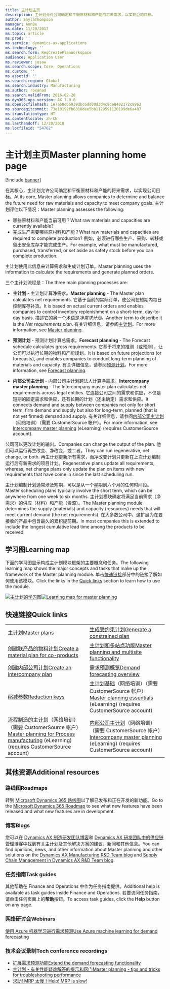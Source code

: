 ```yaml
---
title: 主计划主页
description: 主计划允许公司确定和平衡原材料和产能的将来需求，以实现公司目标。
author: ShylaThompson
manager: AnnBe
ms.date: 11/20/2017
ms.topic: article
ms.prod: ''
ms.service: dynamics-ax-applications
ms.technology: ''
ms.search.form: ReqCreatePlanWorkspace
audience: Application User
ms.reviewer: josaw
ms.search.scope: Core, Operations
ms.custom: ''
ms.assetid: ''
ms.search.region: Global
ms.search.industry: Manufacturing
ms.author: roxanad
ms.search.validFrom: 2016-02-28
ms.dyn365.ops.version: AX 7.0.0
ms.openlocfilehash: 1e7ab8d66939dbc6dd00d3d4c8de8402172c8962
ms.sourcegitcommit: 73e10192fb6318dee5bb1129591120199de6a487
ms.translationtype: HT
ms.contentlocale: zh-CN
ms.lasthandoff: 12/20/2018
ms.locfileid: "54762"
---
```

# <a name="master-planning-home-page"></a><span data-ttu-id="aa0a8-103">主计划主页</span><span class="sxs-lookup"><span data-stu-id="aa0a8-103">Master planning home page</span></span>

[!include [banner](../includes/banner.md)]

<span data-ttu-id="aa0a8-104">在其核心，主计划允许公司确定和平衡原材料和产能的将来需求，以实现公司目标。</span><span class="sxs-lookup"><span data-stu-id="aa0a8-104">At its core, Master planning allows companies to determine and balance the future need for raw materials and capacity to meet company goals.</span></span> <span data-ttu-id="aa0a8-105">主计划评估以下情况：</span><span class="sxs-lookup"><span data-stu-id="aa0a8-105">Master planning assesses the following:</span></span> 

-  <span data-ttu-id="aa0a8-106">哪些原材料和产能当前可用？</span><span class="sxs-lookup"><span data-stu-id="aa0a8-106">What raw materials and capacities are currently available?</span></span> 
-  <span data-ttu-id="aa0a8-107">完成生产需要哪些原材料和产能？</span><span class="sxs-lookup"><span data-stu-id="aa0a8-107">What raw materials and capacities are required to complete production?</span></span> <span data-ttu-id="aa0a8-108">例如，必须进行哪些生产、采购、转移或留出安全库存才能完成生产。</span><span class="sxs-lookup"><span data-stu-id="aa0a8-108">For example, what must be manufactured, purchased, transferred, or set aside as safety stock before you can complete production.</span></span>

<span data-ttu-id="aa0a8-109">主计划使用此信息来计算需求和生成计划订单。</span><span class="sxs-lookup"><span data-stu-id="aa0a8-109">Master planning uses the information to calculate the requirements and generate planned orders.</span></span>

<span data-ttu-id="aa0a8-110">三个主计划流程是：</span><span class="sxs-lookup"><span data-stu-id="aa0a8-110">The three main planning processes are:</span></span>

-  <span data-ttu-id="aa0a8-111">**主计划** - 主计划计算净需求。</span><span class="sxs-lookup"><span data-stu-id="aa0a8-111">**Master planning** - The Master plan calculates net requirements.</span></span> <span data-ttu-id="aa0a8-112">它基于当前的实际订单，使公司在短期内每日控制库存补货。</span><span class="sxs-lookup"><span data-stu-id="aa0a8-112">It is based on actual current orders and enables companies to control inventory replenishment on a short-term, day-to-day basis.</span></span> <span data-ttu-id="aa0a8-113">描述它的另一个术语是*净需求计划*。</span><span class="sxs-lookup"><span data-stu-id="aa0a8-113">Another term to describe it is the *Net requirements plan*.</span></span> <span data-ttu-id="aa0a8-114">有关详细信息，请参阅[主计划](master-plans.md)。</span><span class="sxs-lookup"><span data-stu-id="aa0a8-114">For more information, see [Master planning](master-plans.md).</span></span> 

-  <span data-ttu-id="aa0a8-115">**预测计划** - 预测计划计算总需求。</span><span class="sxs-lookup"><span data-stu-id="aa0a8-115">**Forecast planning** - The Forecast schedule calculates gross requirements.</span></span> <span data-ttu-id="aa0a8-116">它基于将来的推测（或预测），让公司可以执行长期的物料和产能规划。</span><span class="sxs-lookup"><span data-stu-id="aa0a8-116">It is based on future projections (or forecasts), and enables companies to conduct long-term planning of materials and capacity.</span></span> <span data-ttu-id="aa0a8-117">有关详细信息，请参阅[预测计划](introduction-demand-forecasting.md)。</span><span class="sxs-lookup"><span data-stu-id="aa0a8-117">For more information, see [Forecast planning](introduction-demand-forecasting.md).</span></span> 

-  <span data-ttu-id="aa0a8-118">**内部公司主计划** - 内部公司主计划跨法人计算净需求。</span><span class="sxs-lookup"><span data-stu-id="aa0a8-118">**Intercompany master planning** - The Intercompany master plan calculates net requirements across legal entities.</span></span> <span data-ttu-id="aa0a8-119">它连接公司之间的需求和供应，不仅是短期的固定需求和供应，还有长期的计划（还未确定）需求和供应。</span><span class="sxs-lookup"><span data-stu-id="aa0a8-119">It connects demand and supply between companies not only for short term, firm demand and supply but also for long-term, planned (that is not yet firmed) demand and supply.</span></span> <span data-ttu-id="aa0a8-120">有关详细信息，请参阅[内部公司主计划](https://mbspartner.microsoft.com/AX/CourseOverview/1276)（网络培训）（需要 CustomerSource 帐户）。</span><span class="sxs-lookup"><span data-stu-id="aa0a8-120">For more information, see [Intercompany master planning](https://mbspartner.microsoft.com/AX/CourseOverview/1276)  (eLearning) (requires CustomerSource account).</span></span> 

<span data-ttu-id="aa0a8-121">公司可以更改计划的输出。</span><span class="sxs-lookup"><span data-stu-id="aa0a8-121">Companies can change the output of the plan.</span></span> <span data-ttu-id="aa0a8-122">他们可以运行再生改变、净改变，或二者。</span><span class="sxs-lookup"><span data-stu-id="aa0a8-122">They can run regenerative, net change, or both.</span></span> <span data-ttu-id="aa0a8-123">再生计划更新所有需求，而净改变计划只更新在上次计划编制运行后有新需求的项目计划。</span><span class="sxs-lookup"><span data-stu-id="aa0a8-123">Regenerative plans update all requirements, whereas, net change plans only update the plan on items with new requirements that have come in since the last scheduling run.</span></span>

<span data-ttu-id="aa0a8-124">主计划编制计划通常涉及短期，可以是从一个星期到六个月的任何时间段。</span><span class="sxs-lookup"><span data-stu-id="aa0a8-124">Master scheduling plans typically involve the short term, which can be anywhere from one week to six months.</span></span> <span data-ttu-id="aa0a8-125">主计划模块确定将满足当前需求（净需求）的供应（材料）和产能（资源）。</span><span class="sxs-lookup"><span data-stu-id="aa0a8-125">The Master planning module determines the supply (materials) and capacity (resources) needs that will meet current demand (the net requirements).</span></span> <span data-ttu-id="aa0a8-126">在大多数公司中，这扩展为在要接收的产品中包含最久的累积提前期。</span><span class="sxs-lookup"><span data-stu-id="aa0a8-126">In most companies this is extended to include the longest cumulative lead time among the products to be received.</span></span>

## <a name="learning-map"></a><span data-ttu-id="aa0a8-127">学习图</span><span class="sxs-lookup"><span data-stu-id="aa0a8-127">Learning map</span></span>

<span data-ttu-id="aa0a8-128">下面的学习图显示构成主计划模块框架的主要概念和任务。</span><span class="sxs-lookup"><span data-stu-id="aa0a8-128">The following learning map shows the major concepts and tasks that make up the framework of the Master planning module.</span></span> <span data-ttu-id="aa0a8-129">单击[快速链接](#quick-links)部分中的链接了解如何使用该模块。</span><span class="sxs-lookup"><span data-stu-id="aa0a8-129">Click the links in the [Quick links](#quick-links) section to learn how to use the module.</span></span>

<span data-ttu-id="aa0a8-130">[![主计划的学习图](./media/master-planning-learning-map.png)](./media/master-planning-learning-map.png)</span><span class="sxs-lookup"><span data-stu-id="aa0a8-130">[![Learning map for master planning](./media/master-planning-learning-map.png)](./media/master-planning-learning-map.png)</span></span>

## <a name="quick-links"></a><span data-ttu-id="aa0a8-131">快速链接</span><span class="sxs-lookup"><span data-stu-id="aa0a8-131">Quick links</span></span>

|      |   |
|------|---|
|        [<span data-ttu-id="aa0a8-132">主计划</span><span class="sxs-lookup"><span data-stu-id="aa0a8-132">Master plans</span></span>](master-plans.md)       |     [<span data-ttu-id="aa0a8-133">生成受约束计划</span><span class="sxs-lookup"><span data-stu-id="aa0a8-133">Generate a constrained plan</span></span>](./tasks/constrained-plan.md)  |
| [<span data-ttu-id="aa0a8-134">创建联产品的物料计划</span><span class="sxs-lookup"><span data-stu-id="aa0a8-134">Create a material plan for co-products</span></span>](./tasks/create-material-plan-co-products.md)   |  [<span data-ttu-id="aa0a8-135">主计划和多站点功能</span><span class="sxs-lookup"><span data-stu-id="aa0a8-135">Master planning and multisite functionality</span></span>](master-plan-multisite-functionality.md)  |
| [<span data-ttu-id="aa0a8-136">创建内部公司计划</span><span class="sxs-lookup"><span data-stu-id="aa0a8-136">Create an intercompany plan</span></span>](./tasks/create-intercompany-plan.md) | [<span data-ttu-id="aa0a8-137">需求预测概览</span><span class="sxs-lookup"><span data-stu-id="aa0a8-137">Demand forecasting overview</span></span>](introduction-demand-forecasting.md)  | 
|[<span data-ttu-id="aa0a8-138">缩减参数</span><span class="sxs-lookup"><span data-stu-id="aa0a8-138">Reduction keys</span></span>](reduction-keys.md)| <span data-ttu-id="aa0a8-139">[主计划基础](https://mbspartner.microsoft.com/AX/CourseOverview/1275)（网络培训）（需要 CustomerSource 帐户）</span><span class="sxs-lookup"><span data-stu-id="aa0a8-139">[Master planning essentials](https://mbspartner.microsoft.com/AX/CourseOverview/1275) (eLearning) (requires CustomerSource account)</span></span>     |
|  <span data-ttu-id="aa0a8-140">[流程制造的主计划](https://mbspartner.microsoft.com/D365E/CourseOverview/1514)（网络培训）（需要 CustomerSource 帐户）</span><span class="sxs-lookup"><span data-stu-id="aa0a8-140">[Master planning for Process manufacturing](https://mbspartner.microsoft.com/D365E/CourseOverview/1514) (eLearning) (requires CustomerSource account)</span></span> | <span data-ttu-id="aa0a8-141">[内部公司主计划](https://mbspartner.microsoft.com/AX/CourseOverview/1276)（网络培训）（需要 CustomerSource 帐户）</span><span class="sxs-lookup"><span data-stu-id="aa0a8-141">[Intercompany master planning](https://mbspartner.microsoft.com/AX/CourseOverview/1276) (eLearning) (requires CustomerSource account)</span></span>|
                                  
## <a name="additional-resources"></a><span data-ttu-id="aa0a8-142">其他资源</span><span class="sxs-lookup"><span data-stu-id="aa0a8-142">Additional resources</span></span>

### <a name="roadmaps"></a><span data-ttu-id="aa0a8-143">路线图</span><span class="sxs-lookup"><span data-stu-id="aa0a8-143">Roadmaps</span></span>
<span data-ttu-id="aa0a8-144">转到 [Microsoft Dynamics 365 路线图](https://roadmap.dynamics.com/)以了解已发布和正在开发的新功能。</span><span class="sxs-lookup"><span data-stu-id="aa0a8-144">Go to the [Microsoft Dynamics 365 Roadmap](https://roadmap.dynamics.com/) to see what new features have been released and what new features are in development.</span></span>

### <a name="blogs"></a><span data-ttu-id="aa0a8-145">博客</span><span class="sxs-lookup"><span data-stu-id="aa0a8-145">Blogs</span></span>
<span data-ttu-id="aa0a8-146">您可以在 [Dynamics AX 制造研发团队博客](https://blogs.msdn.microsoft.com/axmfg)和 [Dynamics AX 研发团队中的供应链管理博客](https://blogs.msdn.microsoft.com/dynamicsaxscm)中找到有关主计划及其他解决方案的建议、新闻和其他信息。</span><span class="sxs-lookup"><span data-stu-id="aa0a8-146">You can find opinions, news, and other information about Master planning and other solutions on the [Dynamics AX Manufacturing R&D Team blog](https://blogs.msdn.microsoft.com/axmfg) and [Supply Chain Management in Dynamics AX R&D Team blog](https://blogs.msdn.microsoft.com/dynamicsaxscm).</span></span>

### <a name="task-guides"></a><span data-ttu-id="aa0a8-147">任务指南</span><span class="sxs-lookup"><span data-stu-id="aa0a8-147">Task guides</span></span>
<span data-ttu-id="aa0a8-148">其他帮助在 Finance and Operations 中作为任务指南提供。</span><span class="sxs-lookup"><span data-stu-id="aa0a8-148">Additional help is available as task guides inside Finance and Operations.</span></span> <span data-ttu-id="aa0a8-149">若要访问任务指南，请单击任何页面上的**帮助**按钮。</span><span class="sxs-lookup"><span data-stu-id="aa0a8-149">To access task guides, click the **Help** button on any page.</span></span>

### <a name="webinars"></a><span data-ttu-id="aa0a8-150">网络研讨会</span><span class="sxs-lookup"><span data-stu-id="aa0a8-150">Webinars</span></span>
[<span data-ttu-id="aa0a8-151">使用 Azure 机器学习进行需求预测</span><span class="sxs-lookup"><span data-stu-id="aa0a8-151">Use Azure machine learning for demand forecasting</span></span>](https://www.youtube.com/watch?v=4nQsccdFFDA&feature=youtu.be)

### <a name="tech-conference-recordings"></a><span data-ttu-id="aa0a8-152">技术会议录制</span><span class="sxs-lookup"><span data-stu-id="aa0a8-152">Tech conference recordings</span></span>
-  [<span data-ttu-id="aa0a8-153">扩展需求预测功能</span><span class="sxs-lookup"><span data-stu-id="aa0a8-153">Extend the demand forecasting functionality</span></span>](https://www.youtube.com/watch?v=4OIKIXLiNjI&feature=youtu.be)
-  [<span data-ttu-id="aa0a8-154">主计划 - 有关性能疑难解答的提示和窍门</span><span class="sxs-lookup"><span data-stu-id="aa0a8-154">Master planning - tips and tricks for troubleshooting performance</span></span>](https://youtu.be/7v8BPmEs9Dg)
-  [<span data-ttu-id="aa0a8-155">求助! MRP 太慢！</span><span class="sxs-lookup"><span data-stu-id="aa0a8-155">Help! MRP is slow!</span></span>](https://youtu.be/RLXybx20B5o)



